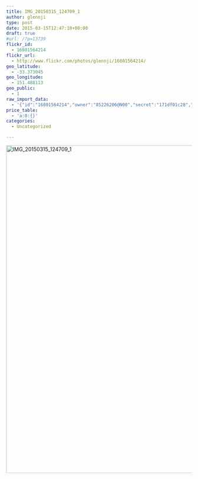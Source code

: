 ```yaml
---
title: IMG_20150315_124709_1
author: glennji
type: post
date: 2015-03-15T12:47:10+00:00
draft: true
#url: /?p=13739
flickr_id:
  - 16801564214
flickr_url:
  - http://www.flickr.com/photos/glennji/16801564214/
geo_latitude:
  - -33.373045
geo_longitude:
  - 151.488113
geo_public:
  - 1
raw_import_data:
  - '{"id":"16801564214","owner":"85226206@N00","secret":"171df01c28","server":"5337","farm":6,"title":"IMG_20150315_124709_1","ispublic":0,"isfriend":0,"isfamily":0,"description":{"_content":""},"dateupload":"1431089254","lastupdate":"1431089264","datetaken":"2015-03-15 12:47:10","datetakengranularity":"0","datetakenunknown":"0","ownername":"glennji","tags":"","machine_tags":"","originalsecret":"fe2c0477f4","originalformat":"jpg","latitude":"-33.373045","longitude":"151.488113","accuracy":"16","context":0,"place_id":"kqf7_PVTWryAwgzc2w","woeid":"28645358","geo_is_family":0,"geo_is_friend":0,"geo_is_contact":0,"geo_is_public":0,"media":"photo","media_status":"ready","url_o":"https://farm6.staticflickr.com/5337/16801564214_fe2c0477f4_o.jpg","height_o":"4208","width_o":"3120"}'
price_table:
  - 'a:0:{}'
categories:
  - Uncategorized

---
```

<p class="flickr-image">
  <a href="http://www.flickr.com/photos/glennji/16801564214/" class="flickr-link"><img src="/wp-content/uploads/2015/03/16801564214_fe2c0477f4_o-759x1024.jpg" width="660" height="890" alt="IMG_20150315_124709_1" class="keyring-img" /></a>
</p>
